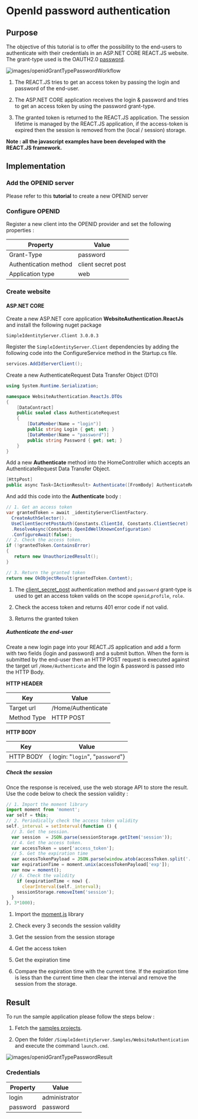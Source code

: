 # OpenId password authentication

## Purpose

The objective of this tutorial is to offer the possibility to the end-users to authenticate with their credentials in an ASP.NET CORE REACT.JS website. The grant-type used is the OAUTH2.0 [password](https://tools.ietf.org/html/rfc6749#section-4.3). 

![images/openidGrantTypePasswordWorkflow](images/openidGrantTypePasswordWorkflow.png)

1. The REACT.JS tries to get an access token by passing the login and password of the end-user.

2. The ASP.NET CORE application receives the login & password and tries to get an access token by using the password grant-type.

3. The granted token is returned to the REACT.JS application. The session lifetime is managed by the REACT.JS application, if the access-token is expired then the session is removed from the (local / session) storage.

**Note : all the javascript examples have been developed with the REACT.JS framework.**

## Implementation

### Add the OPENID server

Please refer to this **tutorial** to create a new OPENID server

### Configure OPENID

Register a new client into the OPENID provider and set the following properties :

| Property              | Value              |
| --------------------- | ------------------ |
| Grant-Type            | password           |
| Authentication method | client secret post |
| Application type      | web                |

### Create website

#### ASP.NET CORE

Create a new ASP.NET core application **WebsiteAuthentication.ReactJs** and install the following nuget package

```
SimpleIdentityServer.Client 3.0.0.3
```

Register the `SimpleIdentityServer.Client` dependencies by adding the following code into the ConfigureService method in the Startup.cs file.

```csharp
services.AddIdServerClient();
```

Create a new AuthenticateRequest Data Transfer Object (DTO)

```csharp
using System.Runtime.Serialization;

namespace WebsiteAuthentication.ReactJs.DTOs
{
    [DataContract]
    public sealed class AuthenticateRequest
    {
        [DataMember(Name = "login")]
        public string Login { get; set; }
        [DataMember(Name = "password")]
        public string Password { get; set; }
    }
}
```

Add a new **Authenticate** method into the HomeController which accepts an AuthenticateRequest Data Transfer Object. 

```csharp
[HttpPost]
public async Task<IActionResult> Authenticate([FromBody] AuthenticateRequest authRequest) { }
```

And add this code into the **Authenticate** body :

```csharp
// 1. Get an access token
var grantedToken = await _identityServerClientFactory.
  CreateAuthSelector().
  UseClientSecretPostAuth(Constants.ClientId, Constants.ClientSecret)                             .UsePassword(authenticateRequest.Login,                                                                      authenticateRequest.Password,                                                                    "openid", "profile", "role")
  .ResolveAsync(Constants.OpenIdWellKnownConfiguration)
  .ConfigureAwait(false);
// 2. Check the access token.
if (!grantedToken.ContainsError)
{
   return new UnauthorizedResult();
}

// 3. Return the granted token
return new OkObjectResult(grantedToken.Content);
```

1. The [client_secret_post](http://openid.net/specs/openid-connect-core-1_0.html#ClientAuthentication) authentication method and ```password``` grant-type is used to get an access token valids on the scope  ```openid```,```profile```, ```role```. 

2. Check the access token and returns 401 error code if not valid.

3. Returns the granted token 

##### Authenticate the end-user

Create a new login page into your REACT.JS application and add a form with two fields  (login and password) and a submit button. When the form is submitted by the end-user then an HTTP POST request  is executed against the target url ```/Home/Authenticate``` and the login & password is passed into the HTTP Body.

**HTTP HEADER**

| Key         | Value              |
| ----------- | ------------------ |
| Target url  | /Home/Authenticate |
| Method Type | HTTP POST          |

**HTTP BODY**

| Key       | Value                                     |
| --------- | ----------------------------------------- |
| HTTP BODY | { login: "```login```", "```password```"} |

##### Check the session

Once the response is received, use the web storage API to store the result. Use the code below to check the session validity :

```javascript
// 1. Import the moment library
import moment from 'moment';
var self = this;
// 2. Periodically check the access token validity
self._interval = setInterval(function () {
  // 3. Get the session.
  var session  = JSON.parse(sessionStorage.getItem('session'));
  // 4. Get the access token.
  var accessToken = user['access_token'];
  // 5. Get the expiration time
  var accessTokenPayload = JSON.parse(window.atob(accessToken.split('.')[1]));
  var expirationTime = moment.unix(accessTokenPayload['exp']);
  var now = moment();
  // 6. Check the validity
    if (expirationTime < now) {.
      clearInterval(self._interval);
    sessionStorage.removeItem('session');
  }
}, 3*1000);
```

1. Import the [moment.js](https://momentjs.com/) library

2. Check every 3 seconds the session validity

3. Get the session from the session storage

4. Get the access token

5. Get the expiration time

6. Compare the expiration time with the current time. If the expiration time is less than the current time then  clear the interval and remove the session from the storage.

## Result

To run the sample application please follow the steps below :

1. Fetch the [samples projects](https://github.com/thabart/SimpleIdentityServer.Samples.git).

2. Open the folder ```/SimpleIdentityServer.Samples/WebsiteAuthentication``` and execute the command ```launch.cmd```. 

![images/openidGrantTypePasswordResult](images/openidGrantTypePasswordResult.png)

### Credentials

| Property | Value         |
| -------- | ------------- |
| login    | administrator |
| password | password      |
